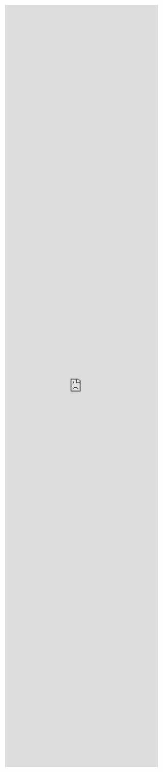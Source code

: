 <iframe width="100%" height="2500" frameborder="0"
  src="https://observablehq.com/embed/e61464c9bcf6d8de?cell=*&api_key=9b373a992353712115d77660cf2a98084dd8b91b"></iframe>
